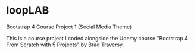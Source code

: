 # loopLAB
Bootstrap 4 Course Project 1 (Social Media Theme)

This is a course project I coded alongside the Udemy course "Bootstrap 4 From Scratch with 5 Projects" by Brad Traversy.
